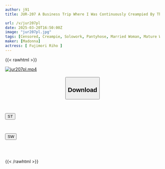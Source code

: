 ```yaml
---
author: j91
title: JUR-207 A Business Trip Where I Was Continuously Creampied By The Arrogant President Of A Business Partner. An Exclusive Beauty, A Good-looking Woman In A Suit, "beauty". Riho Fujimori

url: /v/jur207pl
date: 2025-03-20T16:50:00Z
image: "jur207pl.jpg"
tags: [Censored, Creampie, Solowork, Pantyhose, Married Woman, Mature Woman, Business Attire	]
maker: [Madonna]
actress: [ Fujimori Riho ]
---
```



{{< rawhtml >}}

<div class="video" data-videoid="6bpg6yGPj2s9Xx9">
    <a href="javascript:;">
        <img src="/v/jur207pl/jur207pl.jpg" width="WIDTH" height="HEIGHT" alt="jur207pl.mp4" loading="lazy">
    </a>
</div>

<script type="text/javascript" src="https://j91.asia/asset/on-demand-st.js"></script>

<br>
  <link rel="stylesheet" href="https://j91.asia/asset/bs5.css">
  
  <center>
  <button class="btn btn-primary" type="button" data-bs-toggle="collapse" data-bs-target=".multi-collapse" aria-expanded="false" aria-controls="multiCollapseExample1 multiCollapseExample2"><h2>Download</h2></button></center>
</p>
<div class="row">
  <div class="col">
    <div class="collapse multi-collapse" id="multiCollapseExample1">
      <div class="card card-body">
	      	      <br>
<div class="buttons">  
<p><a href="/v/jur207pl/st.html" target="_blank"><button class="btn-hover color-3"><i class="fa fa-download"></i> ST</button></a></p></div>
    </div>
  </div>
</div>
  <div class="col">
    <div class="collapse multi-collapse" id="multiCollapseExample2">
      <div class="card card-body">
	      <br>
<div class="buttons">
<p><a href="/v/jur207pl/sw.html" target="_blank"><button class="btn-hover color-2"><i class="fa fa-download"></i> SW</button></a></p></div>
<br><br>
      </div>
    </div>
  </div>
</div>

{{< /rawhtml >}}